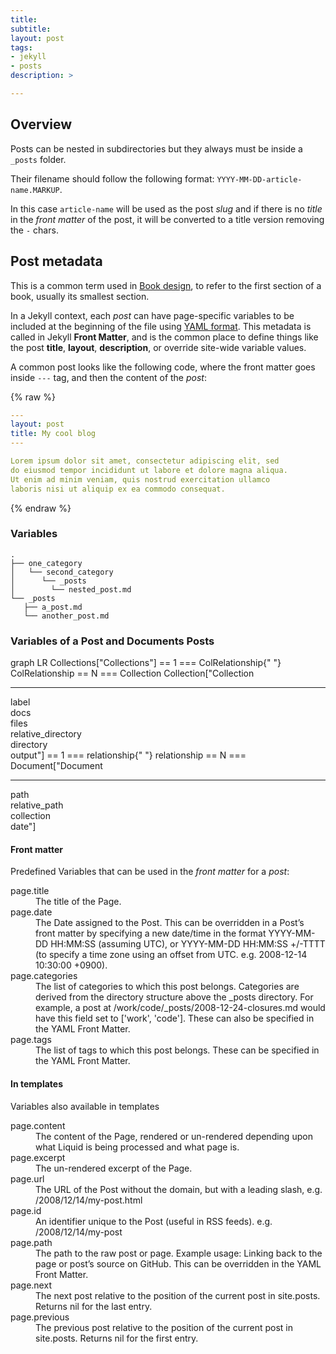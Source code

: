 ```yaml
---
title: 
subtitle:
layout: post
tags:
- jekyll
- posts
description: >

---
```


## Overview

Posts can be nested in subdirectories but they always must be inside 
a `_posts` folder.

Their filename should follow the following format: `YYYY-MM-DD-article-name.MARKUP`. 

In this case `article-name` will be used as the post _slug_ and if there is no _title_ in the _front matter_ of the post, it will be converted to a title version removing the `-` chars.

## Post metadata

This is a common term used in [Book design](https://en.wikipedia.org/wiki/Book_design#Front_matter),
to refer to the first section of a book, usually its smallest section.

In a Jekyll context, each _post_ can have page-specific variables to be included at the beginning of the file using [YAML format](http://yaml.org/). This metadata is called in Jekyll __Front Matter__, and is the common place to define things like the post __title__, __layout__, __description__, or override site-wide variable values.

A common post looks like the following code, where the front matter goes inside `---` tag, and then the content of the _post_: 

{% raw %}
~~~ yaml
---
layout: post
title: My cool blog
---

Lorem ipsum dolor sit amet, consectetur adipiscing elit, sed
do eiusmod tempor incididunt ut labore et dolore magna aliqua.
Ut enim ad minim veniam, quis nostrud exercitation ullamco 
laboris nisi ut aliquip ex ea commodo consequat.
~~~
{% endraw %}

### Variables

~~~
.
├── one_category
│   └── second_category
│      └── _posts
│	     └── nested_post.md
└── _posts
   ├── a_post.md
   └── another_post.md
~~~

### Variables of a Post and Documents Posts

<div class="mermaid">
graph LR
    Collections["Collections"] == 1 === ColRelationship{" "}
    ColRelationship == N === Collection
    Collection["Collection<hr>label<br>docs<br>files<br>relative_directory<br>directory<br>output"] == 1 === relationship{" "}
    relationship == N === Document["Document<hr>path<br>relative_path<br>collection<br>date"]
</div>

#### Front matter

Predefined Variables that can be used in the _front matter_ for a _post_:

<dl>
<dt>page.title</dt>
<dd>The title of the Page.</dd>
<dt>page.date</dt>
<dd>The Date assigned to the Post. This can be overridden in a Post’s front matter by specifying a new date/time in the format YYYY-MM-DD HH:MM:SS (assuming UTC), or YYYY-MM-DD HH:MM:SS +/-TTTT (to specify a time zone using an offset from UTC. e.g. 2008-12-14 10:30:00 +0900).</dd>
<dt>page.categories</dt>
<dd>The list of categories to which this post belongs. Categories are derived from the directory structure above the _posts directory. For example, a post at /work/code/_posts/2008-12-24-closures.md would have this field set to ['work', 'code']. These can also be specified in the YAML Front Matter.</dd>
<dt>page.tags</dt>
<dd>The list of tags to which this post belongs. These can be specified in the YAML Front Matter.</dd>
</dl>

#### In templates

Variables also available in templates

<dl>
<dt>page.content</dt>
<dd>The content of the Page, rendered or un-rendered depending upon what Liquid is being processed and what page is.</dd>
<dt>page.excerpt</dt>
<dd>The un-rendered excerpt of the Page.</dd>
<dt>page.url</dt>
<dd>The URL of the Post without the domain, but with a leading slash, e.g. /2008/12/14/my-post.html</dd>
<dt>page.id</dt>
<dd>An identifier unique to the Post (useful in RSS feeds). e.g. /2008/12/14/my-post</dd>
<dt>page.path</dt>
<dd>The path to the raw post or page. Example usage: Linking back to the page or post’s source on GitHub. This can be overridden in the YAML Front Matter.</dd>
<dt>page.next</dt>
<dd>The next post relative to the position of the current post in site.posts. Returns nil for the last entry.</dd>
<dt>page.previous</dt>
<dd>The previous post relative to the position of the current post in site.posts. Returns nil for the first entry. </dd>
</dl>
